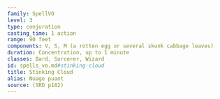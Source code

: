 ```yaml
---
family: SpellVO
level: 3
type: conjuration
casting_time: 1 action
range: 90 feet
components: V, S, M (a rotten egg or several skunk cabbage leaves)
duration: Concentration, up to 1 minute
classes: Bard, Sorcerer, Wizard
id: spells_vo.md#stinking-cloud
title: Stinking Cloud
alias: Nuage puant
source: (SRD p182)
---
```


